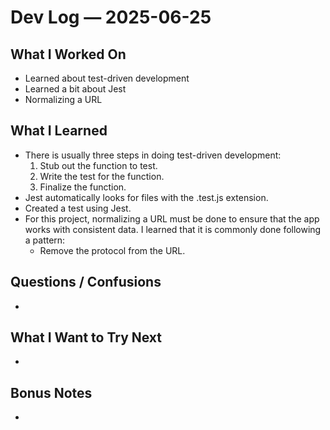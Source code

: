 # Dev Log — 2025-06-25

## What I Worked On

- Learned about test-driven development
- Learned a bit about Jest
- Normalizing a URL

## What I Learned

- There is usually three steps in doing test-driven development:
  1. Stub out the function to test.
  2. Write the test for the function.
  3. Finalize the function.
- Jest automatically looks for files with the .test.js extension.
- Created a test using Jest.
- For this project, normalizing a URL must be done to ensure that the app works with
  consistent data. I learned that it is commonly done following a pattern:
  - Remove the protocol from the URL.

## Questions / Confusions

-

## What I Want to Try Next

-

## Bonus Notes

-
